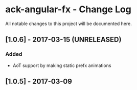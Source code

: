 # ack-angular-fx - Change Log
All notable changes to this project will be documented here.

## [1.0.6] - 2017-03-15 (UNRELEASED)
### Added
- AoT support by making static prefx animations

## [1.0.5] - 2017-03-09
